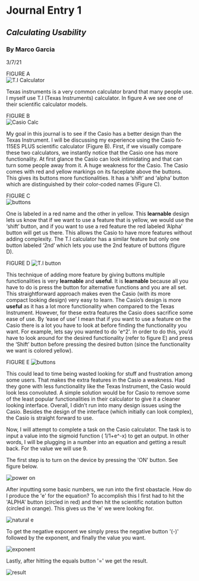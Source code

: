 # Journal Entry 1
## _Calculating Usability_
### By Marco Garcia 
3/7/21

FIGURE A  
<img src="/Journal 1/TI30.png" alt="T.I Calculator" />


Texas instruments is a very common calculator brand that many people use. I myself use T.I (Texas Instruments) calculator. In figure A we see one of their scientific calculator models.

FIGURE B  
<img src="/Journal 1/casio.png" alt="Casio Calc"/>


My goal in this journal is to see if the Casio has a better design than the Texas Instrument. I will be discussing my experience using the Casio fx-115ES PLUS scientific calculator (Figure B). First, if we visually compare these two calculators, we instantly notice that the Casio one has more functionality. At first glance the Casio can look intimidating and that can turn some people away from it. A huge weakness for the Casio. The Casio comes with red and yellow markings on its faceplate above the buttons. This gives its buttons more functionalities. It has a ‘shift’ and ‘alpha’ button which are distinguished by their color-coded names (Figure C).
 
FIGURE C  
<img src="/Journal 1/shift_alpha.png" alt="buttons" />


One is labeled in a red name and the other in yellow. This __learnable__ design lets us know that if we want to use a feature that is yellow, we would use the ‘shift’ button, and if you want to use a red feature the red labeled ‘Alpha’ button will get us there. This allows the Casio to have more features without adding complexity. The T.I calculator has a similar feature but only one button labeled ‘2nd’ which lets you use the 2nd feature of buttons (figure D). 

FIGURE D
<img src="/Journal 1/second.png" alt="T.I button" />

This technique of adding more feature by giving buttons multiple functionalities is very __learnable__ and __useful__. It is __learnable__ because all you have to do is press the button for alternative functions and you are all set. This straightforward approach makes even the Casio (with its more compact looking design) very easy to learn. The Casio’s design is more __useful__ as it has a lot more functionality when compared to the Texas Instrument. However, for these extra features the Casio does sacrifice some ease of use. By ‘ease of use’ I mean that if you want to use a feature on the Casio there is a lot you have to look at before finding the functionality you want. For example, lets say you wanted to do 'e^2'. In order to do this, you’d have to look around for the desired functionality (refer to figure E) and press the ‘Shift’ button before pressing the desired button (since the functionality we want is colored yellow). 

FIGURE E
<img src="/Journal 1/buttons.png" alt="buttons" />

This could lead to time being wasted looking for stuff and frustration among some users. That makes the extra features in the Casio a weakness. Had they gone with less functionality like the Texas Instrument, the Casio would look less convoluted. A simple solution would be for Casio to remove some of the least popular functionalities in their calculator to give it a cleaner looking interface. Overall, I didn’t run into many design issues using the Casio. Besides the design of the interface (which initially can look complex), the Casio is straight forward to use. 

Now, I will attempt to complete a task on the Casio calculator. The task is to input a value into the sigmoid function ( 1/1+e^-x) to get an output. In other words, I will be plugging in a number into an equation and getting a result back. For the value we will use 9.

The first step is to turn on the device by pressing the 'ON' button. See figure below.

<img src="/Journal 1/calc_on.png" alt="power on" />

After inputting some basic numbers, we run into the first obastacle. How do I produce the 'e' for the equation? To accomplish this I first had to hit the 'ALPHA' button (circled in red) and then hit the scientific notation button (circled in orange). This gives us the 'e' we were looking for.

<img src="Journal 1/natural_e.png" alt="natural e" />

To get the negative exponent we simply press the negative button '(-)' followed by the exponent, and finally the value you want.

<img src="Journal 1/exponent.png" alt="exponent" />

Lastly, after hitting the equals button '=' we get the result.

<img src="Journal 1/result.png" alt="result" />

